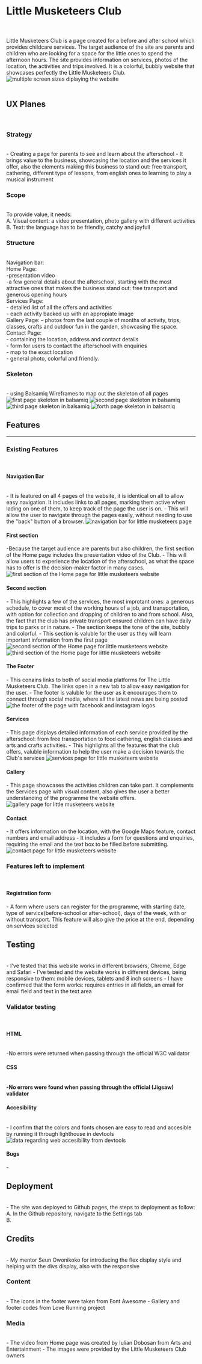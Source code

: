 <h1>Little Musketeers Club</h1>
<br>
<br>
Little Musketeers Club is a page created for a before and after school which provides childcare services. The target audience of the site are parents and children who are looking for a space for the little ones to spend the afternoon hours. The site provides information on services, photos of the location, the activities and trips involved. It is a colorful, bubbly website that showcases perfectly the Little Musketeers Club.
<br>
<img src="assets/images/responsive.jpg" alt="multiple screen sizes diplaying the website">
<br>
<br>
<h2>UX Planes</h2>
<br>
<h3>Strategy</h3>
<br>
- Creating a page for parents to see and learn about the afterschool
- It brings value to the business, showcasing the location and the services it offer, also the elements making this business to stand out: free transport, cathering, different type of lessons, from english ones to learning to play a musical instrument
<br>
<h3>Scope</h3>
<br>
To provide value, it needs:
<br>
A. Visual content: a video presentation, photo gallery with different activities
<br>
B. Text: the language has to be friendly, catchy and joyfull
<br>
<h3>Structure</h3>
<br>
Navigation bar:
<br>
Home Page:
<br>
-presentation video
<br>
-a few general details about the afterschool, starting with the most attractive ones that makes the business stand out: free transport and generous opening hours
<br>
Services Page:
<br>
- detailed list of all the offers and activities
<br>
- each activity backed up with an appropiate image
<br>
Gallery Page:
- photos from the last couple of months of activity, trips, classes, crafts and outdoor fun in the garden, showcasing the space.
<br>
Contact Page:
<br>
- containing the location, address and contact details
<br>
- form for users to contact the afterschool with enquiries
<br>
- map to the exact location
<br>
- general photo, colorful and friendly.
<br>
<h3>Skeleton</h3>
<br>
- using Balsamiq Wireframes to map out the skeleton of all pages
<br>
<img src="assets/images/NewWireframe1.png" alt="first page skeleton in balsamiq">
<img src="assets/images/NewWireframe2.png" alt="second page skeleton in balsamiq">
<img src="assets/images/NewWireframe3.png" alt="third page skeleton in balsamiq">
<img src="assets/images/NewWireframe4.png" alt="forth page skeleton in balsamiq">
<br>
<h2>Features</h2>
<hr>
<h3>Existing Features</h3>
<br>
<h4>Navigation Bar</h4>
<br>
- It is featured on all 4 pages of the website, it is identical on all to allow easy navigation. It includes links to all pages, marking them active when lading on one of them, to keep track of the page the user is on.
- This will allow the user to navigate through the pages easily, without needing to use the "back" button of a browser.
<img src="assets/images/nav-bar.jpg" alt="navigation bar for little musketeers page">
<br>
<h4>First section</h4>
-Because the target audience are parents but also children, the first section of the Home page includes the presentation video of the Club.
- This will allow users to experience the location of the afterschool, as what the space has to offer is the decision-maker factor in many cases.
<img src="assets/images/first-section.jpg" alt="first section of the Home page for little musketeers website">
<br>
<h4>Second section</h4>
- This highlights a few of the services, the most improtant ones: a generous schedule, to cover most of the working hours of a job, and transportation, with option for collection and dropping of children to and from school. Also, the fact that the club has private transport ensured children can have daily trips to parks or in nature.
- The section keeps the tone of the site, bubbly and colorful.
- This section is valuble for the user as they will learn important information from the first page
<img src="assets/images/second-section.jpg" alt="second section of the Home page for little musketeers website">
<img src="assets/images/third-section.jpg" alt="third section of the Home page for little musketeers website">
<br>
<h4>The Footer</h4>
- This conains links to both of social media platforms for The Little Musketeers Club. The links open in a new tab to allow easy navigation for the user.
- The footer is valuble for the user as it encourages them to connect through social media, where all the latest news are being posted
<img src="assets/images/footer.jpg" alt="the footer of the page with facebook and instagram logos">
<br>
<h4>Services</h4>
- This page displays detailed information of each service provided by the afterschool: from free transportation to food cathering, english classes and arts and crafts activities.
- This highlights all the features that the club offers, valuble information to help the user make a decision towards the Club's services
<img src="assets/images/services.jpg" alt="services page for little musketeers website">
<br>
<h4>Gallery</h4>
- This page showcases the activities children can take part. It complements the Services page with visual content, also gives the user a better understanding of the programme the website offers.
<img src="assets/images/contactgallery.jpg" alt="gallery page for little musketeers website">
<h4>Contact</h4>
- It offers information on the location, with the Google Maps feature, contact numbers and email address
- It includes a form for questions and enquiries, requiring the email and the text box to be filled before submitting.
<img src="assets/images/contact.jpg" alt="contact page for little musketeers website">
<br>
<h3>Features left to implement</h3>
<br>
<h4>Registration form</h4>
- A form where users can register for the programme, with starting date, type of service(before-school or after-school), days of the week, with or without transport. This feature will also give the price at the end, depending on services selected
<h2>Testing</h2>
<br>
- I've tested that this website works in different browsers, Chrome, Edge and Safari
- I've tested and the website works in different devices, being responsive to them: mobile devices, tablets and 8 inch screens
- I have confirmed that the form works: requires entries in all fields, an email for email field and text in the text area
<h3>Validator testing</h3>
<br>
<h4>HTML</h4>
<br>
-No errors were returned when passing through the official W3C validator
<br>
<h4>CSS<h4>
<br>
-No errors were found when passing through the official (Jigsaw) validator
<br>
<h4>Accesibility</h4>
<br>
- I confirm that the colors and fonts chosen are easy to read and accesible by running it through lighthouse in devtools
<img src="assets/images/web-accesibility.jpeg" alt="data regarding web accesibility from devtools">
<br>
<h4>Bugs</h4>
- 
<h2>Deployment</h2>
<br>
- The site was deployed to Github pages, the steps to deployment as follow:
<br>
A. In the Github repository, navigate to the Settings tab
<br>
B. 
<h2>Credits</h2>
<br>
- My mentor Seun Owonikoko for introducing the flex display style and helping with the divs display, also with the responsive
<h3>Content</h3>
<br>
- The icons in the footer were taken from Font Awesome
- Gallery and footer codes from Love Running project
<br>
<h3>Media</h3>
<br>
- The video from Home page was created by Iulian Dobosan from Arts and Entertainment
- The images were provided by the Little Musketeers Club owners


